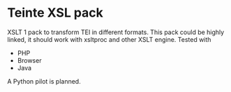 # Teinte XSL pack


XSLT 1 pack to transform TEI in different formats.
This pack could be highly linked, it should work with
xsltproc and other XSLT engine. Tested with

 * PHP
 * Browser
 * Java

A Python pilot is planned.
